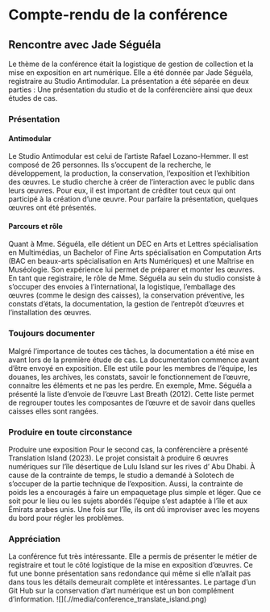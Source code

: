 <h1>Compte-rendu de la conférence</h1>
<h2>Rencontre avec Jade Séguéla</h2>

Le thème de la conférence était la logistique de gestion de collection et la mise en exposition en art numérique. Elle a été donnée par Jade Séguéla, registraire au Studio Antimodular. La présentation a été séparée en deux parties : Une présentation du studio et de la conférencière ainsi que deux études de cas.

<h3>Présentation</h3>
<h4>Antimodular</h4>

Le Studio Antimodular est celui de l’artiste Rafael Lozano-Hemmer. Il est composé de 26 personnes. Ils s’occupent de la recherche, le développement, la production, la conservation, l’exposition et l’exhibition des œuvres. Le studio cherche à créer de l’interaction avec le public dans leurs œuvres. Pour eux, il est important de créditer tout ceux qui ont participé à la création d’une œuvre. Pour parfaire la présentation, quelques œuvres ont été présentés.
<h4>Parcours et rôle</h4>

Quant à Mme. Séguéla, elle détient un DEC en Arts et Lettres spécialisation en Multimédias, un Bachelor of Fine Arts spécialisation en Computation Arts (BAC en beaux-arts spécialisation en Arts Numériques) et une Maîtrise en Muséologie. Son expérience lui permet de préparer et monter les œuvres. En tant que registraire, le rôle de Mme. Séguéla au sein du studio consiste à s’occuper des envoies à l’international, la logistique, l’emballage des œuvres (comme le design des caisses), la conservation préventive, les constats d’états, la documentation, la gestion de l’entrepôt d’œuvres et l’installation des œuvres. 
<h3>Toujours documenter</h3>
Malgré l’importance de toutes ces tâches, la documentation a été mise en avant lors de la première étude de cas. La documentation commence avant d’être envoyé en exposition. Elle est utile pour les membres de l’équipe, les douanes, les archives, les constats, savoir le fonctionnement de l’œuvre, connaitre les éléments et ne pas les perdre. En exemple, Mme. Séguéla a présenté la liste d’envoie de l’œuvre Last Breath (2012). Cette liste permet de regrouper toutes les composantes de l’œuvre et de savoir dans quelles caisses elles sont rangées.
<h3>Produire en toute circonstance</h3>
Produire une exposition
Pour le second cas, la conférencière a présenté Translation Island (2023). Le projet consistait à produire 6 œuvres numériques sur l’île désertique de Lulu Island sur les rives d’ Abu Dhabi. À cause de la contrainte de temps, le studio a demandé à Solotech de s’occuper de la partie technique de l’exposition. Aussi, la contrainte de poids les a encouragés à faire un empaquetage plus simple et léger. Que ce soit pour le lieu ou les sujets abordés l’équipe s’est adaptée à l’île et aux Émirats arabes unis. Une fois sur l’île, ils ont dû improviser avec les moyens du bord pour régler les problèmes.

<h3>Appréciation</h3>
La conférence fut très intéressante. Elle a permis de présenter le métier de registraire et tout le côté logistique de la mise en exposition d’œuvres. Ce fut une bonne présentation sans redondance qui même si elle n’allait pas dans tous les détails demeurait complète et intéressantes. Le partage  d’un Git Hub sur la conservation d’art numérique est un bon complément d’information. 
![](.//media/conference_translate_island.png)

